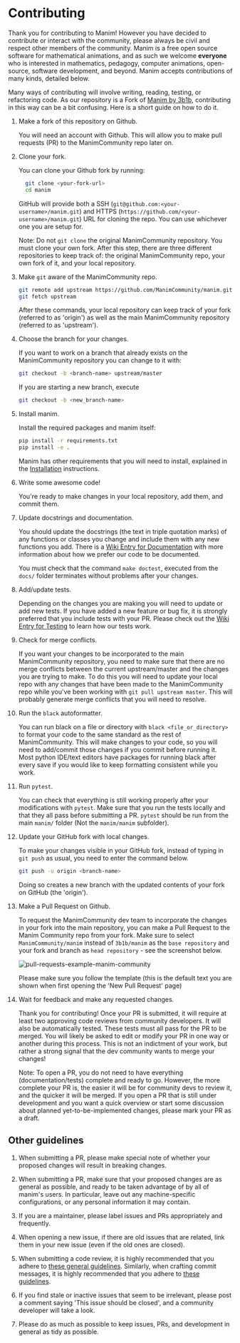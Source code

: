 # Contributing

Thank you for contributing to Manim!  However you have decided to contribute or
interact with the community, please always be civil and respect other members
of the community.  Manim is a free open source software for mathematical
animations, and as such we welcome **everyone** who is interested in
mathematics, pedagogy, computer animations, open-source, software development,
and beyond.  Manim accepts contributions of many kinds, detailed below.

Many ways of contributing will involve writing, reading, testing, or
refactoring code.  As our repository is a Fork of [Manim by
3b1b](https://github.com/3b1b/manim), contributing in this way can be a bit
confusing.  Here is a short guide on how to do it.

1. Make a fork of this repository on Github.

   You will need an account with Github. This will allow you to make pull requests (PR)
   to the ManimCommunity repo later on.

2. Clone your fork.

   You can clone your Github fork by running:
   ```sh
     git clone <your-fork-url>
     cd manim
   ```
   GitHub will provide both a SSH (`git@github.com:<your-username>/manim.git`) and
   HTTPS (`https://github.com/<your-username>/manim.git`) URL for cloning the repo.
   You can use whichever one you are setup for.

   Note: Do not `git clone` the original ManimCommunity repository.  You must
    clone your own fork.  After this step, there are three different
    repositories to keep track of: the original ManimCommunity repo, your own
    fork of it, and your local repository.

3. Make `git` aware of the ManimCommunity repo.

   ```sh
   git remote add upstream https://github.com/ManimCommunity/manim.git
   git fetch upstream
   ```

	After these commands, your local repository can keep track of your fork
    (referred to as 'origin') as well as the main ManimCommunity repository
    (referred to as 'upstream').

4. Choose the branch for your changes.

   If you want to work on a branch that already exists on the ManimCommunity repository
   you can change to it with:
   ```sh
   git checkout -b <branch-name> upstream/master
   ```

   If you are starting a new branch, execute
   ```sh
   git checkout -b <new_branch-name>
   ```
5. Install manim.

   Install the required packages and manim itself:
   ```sh
   pip install -r requirements.txt
   pip install -e .
   ```

   Manim has other requirements that you will need to install,
   explained in the [Installation](installation) instructions.


6. Write some awesome code!

   You're ready to make changes in your local repository, add them, and commit
   them.

7. Update docstrings and documentation.

   You should update the docstrings (the text in triple quotation marks) of any functions
   or classes you change and include them with any new functions you add.
   There is a [Wiki Entry for
   Documentation](https://github.com/ManimCommunity/manim/wiki//Documentation-guidelines-(WIP))
   with more information about how we prefer our code to be documented.

   You must check that the command `make doctest`, executed from the `docs/` folder
   terminates without problems after your changes.

8. Add/update tests.

   Depending on the changes you are making you will need to update or add new tests.
   If you have added a new feature or bug fix, it is strongly
   preferred that you include tests with your PR.
   Please check out the [Wiki Entry for Testing](https://github.com/ManimCommunity/manim/wiki/Testing)
   to learn how our tests work.

9. Check for merge conflicts.

   If you want your changes to be incorporated to the main ManimCommunity
   repository, you need to make sure that there are no merge conflicts between
   the current upstream/master and the changes you are trying to make.  To do this
   you will need to update your local repo with any changes that have
   been made to the ManimCommunity repo while you've been working with
   `git pull upstream master`.
   This will probably generate merge conflicts that you will need to resolve.

10. Run the `black` autoformatter.

    You can run black on a file or directory with `black <file_or_directory>` to
    format your code to the same standard as the rest of ManimCommunity.
    This will make changes to your code, so you will need to add/commit those changes
    if you commit before running it. Most python IDE/text editors have packages for
    running black after every save if you would like to keep formatting consistent while
    you work.

11. Run `pytest`.

    You can check that everything is still working properly after your modifications
    with `pytest`. Make sure that you run the tests locally and that they all pass
    before submitting a PR.  `pytest` should be run from the main `manim/`
    folder (Not the `manim/manim` subfolder).

12. Update your GitHub fork with local changes.

    To make your changes visible in your GitHub fork, instead of typing in `git
    push` as usual, you need to enter the command below.

    ```sh
    git push -u origin <branch-name>
    ```

    Doing so creates a new branch with the updated contents of your fork on
    GitHub (the 'origin').

13. Make a Pull Request on Github.

    To request the ManimCommunity dev team to incorporate the changes in your
    fork into the main repository, you can make a Pull Request to the Manim
    Community repo from your fork. Make sure to select `ManimCommunity/manim`
    instead of `3b1b/manim` as the `base repository` and your fork and branch as
    `head repository` - see the screenshot below.

    ![pull-requests-example-manim-community](./_static/pull-requests.PNG)

	  Please make sure you follow the template (this is the default
    text you are shown when first opening the 'New Pull Request' page)

14. Wait for feedback and make any requested changes.

    Thank you for contributing! Once your PR is submitted, it will require at least
    two approving code reviews from community developers. It will also be automatically
    tested. These tests must all pass for the PR to be merged.
    You will likely be asked to edit or modify your PR in one way or
    another during this process.  This is not an indictment of your work, but
    rather a strong signal that the dev community wants to merge your changes!

    Note: To open a PR, you do not need to have everything
    (documentation/tests) complete and ready to go.  However, the more complete
    your PR is, the easier it will be for community devs to review it, and the
    quicker it will be merged.  If you open a PR that is still under development
    and you want a quick overview or start some discussion about planned
    yet-to-be-implemented changes, please mark your PR as a draft.


## Other guidelines

1. When submitting a PR, please make special note of whether your proposed
   changes will result in breaking changes.

2. When submitting a PR, make sure that your proposed changes are as general as
   possible, and ready to be taken advantage of by all of manim's users.  In
   particular, leave out any machine-specific configurations, or any personal
   information it may contain.

3. If you are a maintainer, please label issues and PRs appropriately and
   frequently.

4. When opening a new issue, if there are old issues that are related, link
   them in your new issue (even if the old ones are closed).

5. When submitting a code review, it is highly recommended that you adhere to
   [these general guidelines](https://conventionalcomments.org/).  Similarly,
   when crafting commit messages, it is highly recommended that you adhere to
   [these guidelines](https://www.conventionalcommits.org/en/v1.0.0/).

6. If you find stale or inactive issues that seem to be irrelevant, please post
   a comment saying 'This issue should be closed', and a community developer
   will take a look.

7. Please do as much as possible to keep issues, PRs, and development in
   general as tidy as possible.
